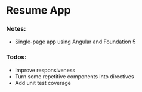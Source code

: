 # Resume App

### Notes:

- Single-page app using Angular and Foundation 5

### Todos:

- Improve responsiveness
- Turn some repetitive components into directives
- Add unit test coverage